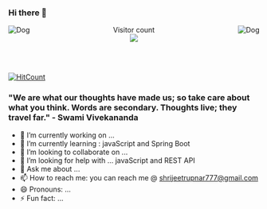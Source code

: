 ### Hi there 👋 

<!--
**Shrijeetrupnar/Shrijeetrupnar** is a ✨ _special_ ✨ repository because its `README.md` (this file) appears on your GitHub profile.

Here are some ideas to get you started:
-->

<img align="left" alt="Dog" width="" src="tenor.gif" />
<img align="right" alt="Dog" width="" src="tenor.gif" />
<p align="center"> 
  Visitor count<br>
  <img src="https://profile-counter.glitch.me/Shrijeetrupnar/count.svg" />
</p>

<br />
<br />



[![HitCount](http://hits.dwyl.com/Shrijeetrupnar/Shrijeetrupnar.svg)](http://hits.dwyl.com/Shrijeetrupnar/Shrijeetrupnar)


### "We are what our thoughts have made us; so take care about what you think. Words are secondary. Thoughts live; they travel far." - Swami Vivekananda
 
 

- 🔭 I’m currently working on ...
- 🌱 I’m currently learning : javaScript and Spring Boot
- 👯 I’m looking to collaborate on ... 
- 🤔 I’m looking for help with ...  javaScript and REST API
- 💬 Ask me about ...
- 📫 How to reach me:  you can reach me @ shrijeetrupnar777@gmail.com
- 😄 Pronouns: ...
- ⚡ Fun fact: ...

